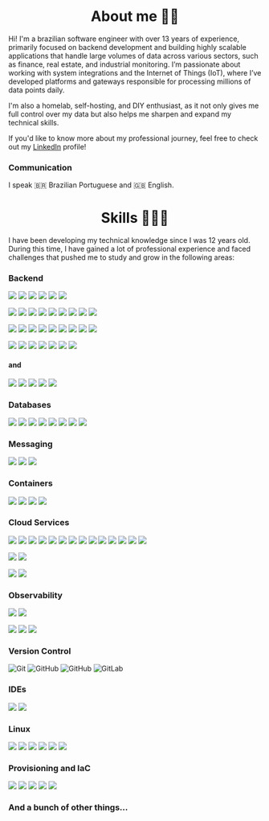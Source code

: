 <h1 align="center">About me 🙋🏻</h1>
Hi! I'm a brazilian software engineer with over 13 years of experience, primarily focused on backend development and building highly scalable applications that handle large volumes of data across various sectors, such as finance, real estate, and industrial monitoring. I’m passionate about working with system integrations and the Internet of Things (IoT), where I’ve developed platforms and gateways responsible for processing millions of data points daily.  

I'm also a homelab, self-hosting, and DIY enthusiast, as it not only gives me full control over my data but also helps me sharpen and expand my technical skills.

If you'd like to know more about my professional journey, feel free to check out my [LinkedIn](https://www.linkedin.com/in/kaoemenna) profile!

### Communication

I speak 🇧🇷 Brazilian Portuguese and 🇬🇧 English.


<h1 align="center">Skills 🧑🏻‍💻</h1>

I have been developing my technical knowledge since I was 12 years old. During this time, I have gained a lot of professional experience and faced challenges that pushed me to study and grow in the following areas:

### Backend

![](https://img.shields.io/badge/%E2%80%8B-go-00ADD8?style=for-the-badge&logo=go)
![](https://img.shields.io/badge/gin-404040?style=for-the-badge&logo=gin)
![](https://img.shields.io/badge/zap-404040?style=for-the-badge&logo=stackblitz&logoColor=FFAC33)
![](https://img.shields.io/badge/viper-404040?style=for-the-badge&logo=)
![](https://img.shields.io/badge/sqlc-404040?style=for-the-badge&logo=)
![](https://img.shields.io/badge/testify-404040?style=for-the-badge&logo=)

![](https://img.shields.io/badge/%E2%80%8B-typescript-3178C6?style=for-the-badge&logo=typescript)
![](https://img.shields.io/badge/%E2%80%8B-javascript-F7DF1E?style=for-the-badge&logo=javascript)
![](https://img.shields.io/badge/node.js-404040?style=for-the-badge&logo=nodedotjs)
![](https://img.shields.io/badge/npm-404040?style=for-the-badge&logo=npm&logoColor=red)
![](https://img.shields.io/badge/nestjs-404040?style=for-the-badge&logo=nestjs&logoColor=red)
![](https://img.shields.io/badge/typeorm-404040?style=for-the-badge&logo=typeorm)
![](https://img.shields.io/badge/jest-404040?style=for-the-badge&logo=jest&logoColor=red)
![](https://img.shields.io/badge/mocha-404040?style=for-the-badge&logo=mocha)
![](https://img.shields.io/badge/chai-404040?style=for-the-badge&logo=chai&logoColor=red)

![](https://img.shields.io/badge/%E2%80%8B-python-3776AB?style=for-the-badge&logo=python)
![](https://img.shields.io/badge/poetry-404040?style=for-the-badge&logo=poetry)
![](https://img.shields.io/badge/jupyter-404040?style=for-the-badge&logo=jupyter)
![](https://img.shields.io/badge/polars-404040?style=for-the-badge&logo=polars)
![](https://img.shields.io/badge/pandas-404040?style=for-the-badge&logo=pandas)
![](https://img.shields.io/badge/flask-404040?style=for-the-badge&logo=flask)
![](https://img.shields.io/badge/django-404040?style=for-the-badge&logo=django)
![](https://img.shields.io/badge/fastapi-404040?style=for-the-badge&logo=fastapi)
![](https://img.shields.io/badge/pytest-404040?style=for-the-badge&logo=pytest)

![](https://img.shields.io/badge/%E2%80%8B-kotlin-7F52FF?style=for-the-badge&logo=kotlin)
![](https://img.shields.io/badge/%E2%80%8B-java-E25040?style=for-the-badge&logo=openjdk)
![](https://img.shields.io/badge/javalin-404040?style=for-the-badge&logo=)
![](https://img.shields.io/badge/exposed-404040?style=for-the-badge&logo=)
![](https://img.shields.io/badge/jpa-404040?style=for-the-badge&logo=)
![](https://img.shields.io/badge/gradle-404040?style=for-the-badge&logo=gradle&logoColor=32B2C2)
![](https://img.shields.io/badge/junit-404040?style=for-the-badge&logo=junit5)

#### and

![](https://img.shields.io/badge/restful-404040?style=for-the-badge&logo=json&logoColor=65C5C5)
![](https://img.shields.io/badge/grpc-404040?style=for-the-badge&logo=trpc&logoColor=65C5C5)
![](https://img.shields.io/badge/graphql-404040?style=for-the-badge&logo=graphql&logoColor=E10098)
![](https://img.shields.io/badge/webrtc-404040?style=for-the-badge&logo=webrtc)
![](https://img.shields.io/badge/websockets-404040?style=for-the-badge&logo=socketdotio)

### Databases

![](https://img.shields.io/badge/postgresql-404040?style=for-the-badge&logo=postgresql)
![](https://img.shields.io/badge/mongodb-404040?style=for-the-badge&logo=mongodb)
![](https://img.shields.io/badge/redis-404040?style=for-the-badge&logo=redis)
![](https://img.shields.io/badge/scylladb-404040?style=for-the-badge&logo=scylladb)
![](https://img.shields.io/badge/clickhouse-404040?style=for-the-badge&logo=clickhouse)
![](https://img.shields.io/badge/influxdb-404040?style=for-the-badge&logo=influxdb)
![](https://img.shields.io/badge/sqlite-404040?style=for-the-badge&logo=sqlite&logoColor=399BD7)
![](https://img.shields.io/badge/mysql-404040?style=for-the-badge&logo=mysql)

### Messaging

![](https://img.shields.io/badge/rabbitmq-404040?style=for-the-badge&logo=rabbitmq)
![](https://img.shields.io/badge/mqtt-404040?style=for-the-badge&logo=mqtt&logoColor=6B086B)
![](https://img.shields.io/badge/apache%20kafka-404040?style=for-the-badge&logo=apache-kafka)

### Containers

![](https://img.shields.io/badge/kubernetes-404040?style=for-the-badge&logo=kubernetes)
![](https://img.shields.io/badge/podman-404040?style=for-the-badge&logo=podman&logoColor=8C2FA2)
![](https://img.shields.io/badge/docker-404040?style=for-the-badge&logo=docker)
![](https://img.shields.io/badge/portainer-404040?style=for-the-badge&logo=portainer)

### Cloud Services

![](https://img.shields.io/badge/aws-ec2-FF9900?style=for-the-badge&logo=amazonec2)
![](https://img.shields.io/badge/aws-ecs-FF9900?style=for-the-badge&logo=amazonecs)
![](https://img.shields.io/badge/aws-eks-FF9900?style=for-the-badge&logo=amazoneks)
![](https://img.shields.io/badge/aws-lambda-FF9900?style=for-the-badge&logo=awslambda)
![](https://img.shields.io/badge/aws-rds-527FFF?style=for-the-badge&logo=amazonrds)
![](https://img.shields.io/badge/aws-s3-569A31?style=for-the-badge&logo=amazons3)
![](https://img.shields.io/badge/aws-api%20gateway-FF4F8B?style=for-the-badge&logo=amazonapigateway)
![](https://img.shields.io/badge/aws-sqs-FF4F8B?style=for-the-badge&logo=amazonsqs)
![](https://img.shields.io/badge/aws-sns-FF4F8B?style=for-the-badge&logo=amazonwebservices&logoColor=FF4F8B)
![](https://img.shields.io/badge/aws-cloud%20watch-FF4F8B?style=for-the-badge&logo=amazoncloudwatch)
![](https://img.shields.io/badge/aws-route%2053-8C4FFF?style=for-the-badge&logo=amazonroute53)
![](https://img.shields.io/badge/aws-iot-569A31?style=for-the-badge&logo=amazonwebservices&logoColor=569A31)
![](https://img.shields.io/badge/aws-secret%20manager-DD344C?style=for-the-badge&logo=awssecretsmanager)
![](https://img.shields.io/badge/aws-iam-DD344C?style=for-the-badge&logo=amazonwebservices&logoColor=DD344C)

![](https://img.shields.io/badge/gcp-big%20query-669DF6?style=for-the-badge&logo=googlebigquery)
![](https://img.shields.io/badge/gcp-object%20storage-AECBFA?style=for-the-badge&logo=googlecloudstorage)

![](https://img.shields.io/badge/cloudflare-dns-F38020?style=for-the-badge&logo=cloudflare)
![](https://img.shields.io/badge/cloudflare-r2-F38020?style=for-the-badge&logo=cloudflare)

### Observability

![](https://img.shields.io/badge/datadog-404040?style=for-the-badge&logo=datadog)
![](https://img.shields.io/badge/new%20relic-404040?style=for-the-badge&logo=newrelic)

![](https://img.shields.io/badge/prometheus-404040?style=for-the-badge&logo=prometheus)
![](https://img.shields.io/badge/grafana-404040?style=for-the-badge&logo=grafana)
![](https://img.shields.io/badge/open%20telemetry-404040?style=for-the-badge&logo=opentelemetry)

### Version Control

![Git](https://img.shields.io/badge/git-404040?style=for-the-badge&logo=git)
![GitHub](https://img.shields.io/badge/github-404040?style=for-the-badge&logo=github)
![GitHub](https://img.shields.io/badge/bitbucket-404040?style=for-the-badge&logo=bitbucket&logoColor=0052CC)
![GitLab](https://img.shields.io/badge/gitlab-404040?style=for-the-badge&logo=gitlab)

### IDEs

![](https://img.shields.io/badge/Visual%20Studio%20Code-404040?style=for-the-badge&logo=v&logoColor=0078d7)
![](https://img.shields.io/badge/JetBrains%20IDEs-404040?style=for-the-badge&logo=intellij-idea)

### Linux

![](https://img.shields.io/badge/arch%20linux-404040?style=for-the-badge&logo=archlinux)
![](https://img.shields.io/badge/manjaro-404040?style=for-the-badge&logo=manjaro)
![](https://img.shields.io/badge/pop!%20os-404040?style=for-the-badge&logo=popos)
![](https://img.shields.io/badge/ubuntu-404040?style=for-the-badge&logo=ubuntu)
![](https://img.shields.io/badge/ubuntu%20server-404040?style=for-the-badge&logo=ubuntu)
![](https://img.shields.io/badge/yocto%20project-404040?style=for-the-badge&logo=linux)

### Provisioning and IaC

![](https://img.shields.io/badge/proxmox-404040?style=for-the-badge&logo=proxmox)
![](https://img.shields.io/badge/packer-404040?style=for-the-badge&logo=packer)
![](https://img.shields.io/badge/terraform-404040?style=for-the-badge&logo=terraform)
![](https://img.shields.io/badge/ansible-404040?style=for-the-badge&logo=ansible)
![](https://img.shields.io/badge/helm-404040?style=for-the-badge&logo=helm)

### And a bunch of other things...